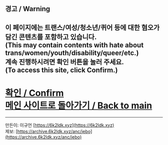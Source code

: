 <html>
  <head>
  <title>혐오아카이브</title>
  </head>
</html>

## 경고 / Warning

## 이 페이지에는 트랜스/여성/청소년/퀴어 등에 대한 혐오가 담긴 콘텐츠를 포함하고 있습니다. <br>(This may contain contents with hate about trans/women/youth/disability/queer/etc.) <br> 계속 진행하시려면 확인 버튼을 눌러 주세요. <br> (To access this site, click Confirm.)


# [확인 / Confirm](https://archive.6k2ldk.xyz/hate)<br>[메인 사이트로 돌아가기 / Back to main](https://6k2ldk.xyz/)


------------------
만든이: 이규언 [https://6k2ldk.xyz](https://6k2ldk.xyz) <br>
제보: [https://archive.6k2ldk.xyz/anc/jebo](https://archive.6k2ldk.xyz/anc/jebo)
